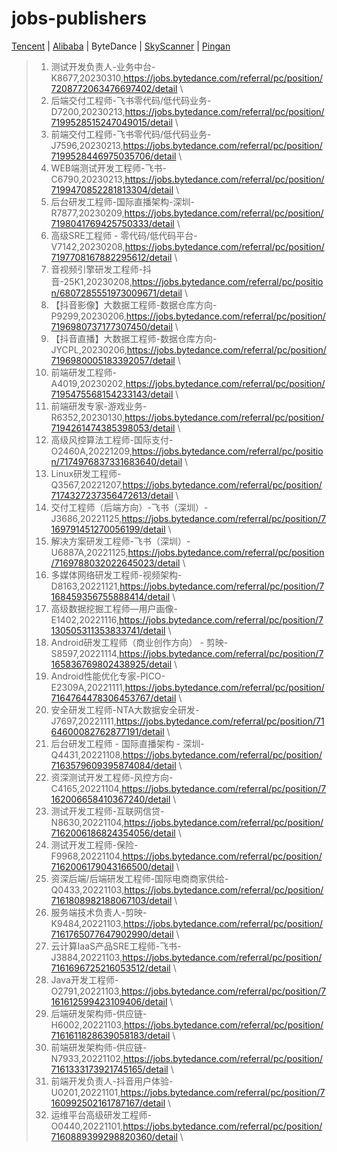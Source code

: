 # jobs-publishers 
[Tencent](Tencent.md) | [Alibaba](Alibaba.md) | ByteDance | [SkyScanner](SkyScanner.md) | [Pingan](Pingan.md)
>1. 测试开发负责人-业务中台-K8677,20230310,https://jobs.bytedance.com/referral/pc/position/7208772063476697402/detail \ 
>2. 后端交付工程师-飞书零代码/低代码业务-D7200,20230213,https://jobs.bytedance.com/referral/pc/position/7199528515247049015/detail \ 
>3. 前端交付工程师-飞书零代码/低代码业务-J7596,20230213,https://jobs.bytedance.com/referral/pc/position/7199528446975035706/detail \ 
>4. WEB端测试开发工程师-飞书-C6790,20230213,https://jobs.bytedance.com/referral/pc/position/7199470852281813304/detail \ 
>5. 后台研发工程师-国际直播架构-深圳-R7877,20230209,https://jobs.bytedance.com/referral/pc/position/7198041769425750333/detail \ 
>6. 高级SRE工程师 - 零代码/低代码平台-V7142,20230208,https://jobs.bytedance.com/referral/pc/position/7197708167882295612/detail \ 
>7. 音视频引擎研发工程师-抖音-25K1,20230208,https://jobs.bytedance.com/referral/pc/position/6807285551973009671/detail \ 
>8. 【抖音影像】大数据工程师-数据仓库方向-P9299,20230206,https://jobs.bytedance.com/referral/pc/position/7196980737177307450/detail \ 
>9. 【抖音直播】大数据工程师-数据仓库方向-JYCPL,20230206,https://jobs.bytedance.com/referral/pc/position/7196980005183392057/detail \ 
>10. 前端研发工程师-A4019,20230202,https://jobs.bytedance.com/referral/pc/position/7195475568154233143/detail \ 
>11. 前端研发专家-游戏业务-R6352,20230130,https://jobs.bytedance.com/referral/pc/position/7194261474385398053/detail \ 
>12. 高级风控算法工程师-国际支付-O2460A,20221209,https://jobs.bytedance.com/referral/pc/position/7174976837331683640/detail \ 
>13. Linux研发工程师-Q3567,20221207,https://jobs.bytedance.com/referral/pc/position/7174327237356472613/detail \ 
>14. 交付工程师（后端方向）-飞书（深圳）-J3686,20221125,https://jobs.bytedance.com/referral/pc/position/7169791451270056199/detail \ 
>15. 解决方案研发工程师-飞书（深圳）-U6887A,20221125,https://jobs.bytedance.com/referral/pc/position/7169788032022645023/detail \ 
>16. 多媒体网络研发工程师-视频架构-D8163,20221121,https://jobs.bytedance.com/referral/pc/position/7168459356755888414/detail \ 
>17. 高级数据挖掘工程师—用户画像-E1402,20221116,https://jobs.bytedance.com/referral/pc/position/7130505311353833741/detail \ 
>18. Android研发工程师（商业创作方向） - 剪映-S8597,20221114,https://jobs.bytedance.com/referral/pc/position/7165836769802438925/detail \ 
>19. Android性能优化专家-PICO-E2309A,20221111,https://jobs.bytedance.com/referral/pc/position/7164764478306453767/detail \ 
>20. 安全研发工程师-NTA大数据安全研发-J7697,20221111,https://jobs.bytedance.com/referral/pc/position/7164600082762877191/detail \ 
>21. 后台研发工程师 - 国际直播架构 - 深圳-Q4431,20221108,https://jobs.bytedance.com/referral/pc/position/7163579609395874084/detail \ 
>22. 资深测试开发工程师-风控方向-C4165,20221104,https://jobs.bytedance.com/referral/pc/position/7162006658410367240/detail \ 
>23. 测试开发工程师-互联网信贷-N8630,20221104,https://jobs.bytedance.com/referral/pc/position/7162006186824354056/detail \ 
>24. 测试开发工程师-保险-F9968,20221104,https://jobs.bytedance.com/referral/pc/position/7162006179043166500/detail \ 
>25. 资深后端/后端研发工程师-国际电商商家供给-Q0433,20221103,https://jobs.bytedance.com/referral/pc/position/7161808982188067103/detail \ 
>26. 服务端技术负责人-剪映-K9484,20221103,https://jobs.bytedance.com/referral/pc/position/7161765077647902990/detail \ 
>27. 云计算IaaS产品SRE工程师-飞书-J3884,20221103,https://jobs.bytedance.com/referral/pc/position/7161696725216053512/detail \ 
>28. Java开发工程师-O2791,20221103,https://jobs.bytedance.com/referral/pc/position/7161612599423109406/detail \ 
>29. 后端研发架构师-供应链-H6002,20221103,https://jobs.bytedance.com/referral/pc/position/7161611828639058183/detail \ 
>30. 前端研发架构师-供应链-N7933,20221102,https://jobs.bytedance.com/referral/pc/position/7161333173921745165/detail \ 
>31. 前端开发负责人-抖音用户体验-U0201,20221101,https://jobs.bytedance.com/referral/pc/position/7160992502161787167/detail \ 
>32. 运维平台高级研发工程师-O0440,20221101,https://jobs.bytedance.com/referral/pc/position/7160889399298820360/detail \ 
